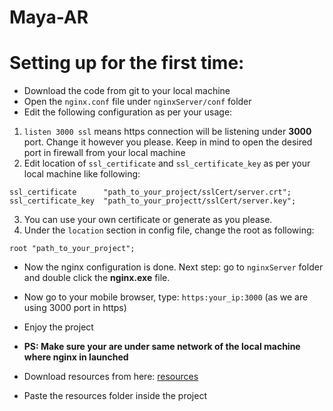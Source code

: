 # Maya-AR

# Setting up for the first time:
* Download the code from git to your local machine
* Open the `nginx.conf` file under `nginxServer/conf` folder
* Edit the following configuration as per your usage:

1. `listen 3000 ssl` means https connection will be listening under **3000** port. Change it however you please. Keep in mind to open the desired port in firewall from your local machine
2. Edit location of `ssl_certificate` and `ssl_certificate_key` as per your local machine like following:
```
ssl_certificate      "path_to_your_project/sslCert/server.crt";
ssl_certificate_key  "path_to_your_projectt/sslCert/server.key";
```
3. You can use your own certificate or generate as you please.
4. Under the `location` section in config file, change the root as following:
```
root "path_to_your_project";
```

* Now the nginx configuration is done. Next step: go to `nginxServer` folder and double click the **nginx.exe** file.
* Now go to your mobile browser, type: `https:your_ip:3000` (as we are using 3000 port in https)
* Enjoy the project
* **PS: Make sure your are under same network of the local machine where nginx in launched**

* Download resources from here: [resources](https://drive.google.com/file/d/1HHOIQZmNoNUMuksiH3dd-HljpIUvOABv/view?usp=sharing)
* Paste the resources folder inside the project
